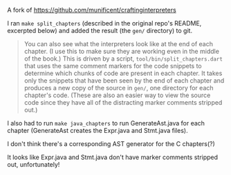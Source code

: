 A fork of https://github.com/munificent/craftinginterpreters

I ran `make split_chapters` (described in the original repo's README,
excerpted below) and added the result (the `gen/` directory) to git.

> You can also see what the interpreters look like at the end of each chapter. (I
> use this to make sure they are working even in the middle of the book.) This is
> driven by a script, `tool/bin/split_chapters.dart` that uses the same comment
> markers for the code snippets to determine which chunks of code are present in
> each chapter. It takes only the snippets that have been seen by the end of each
> chapter and produces a new copy of the source in `gen/`, one directory for each
> chapter's code. (These are also an easier way to view the source code since they
> have all of the distracting marker comments stripped out.)

I also had to run `make java_chapters` to run GenerateAst.java for each chapter
(GenerateAst creates the Expr.java and Stmt.java files).

I don't think there's a corresponding AST generator for the C chapters(?)

It looks like Expr.java and Stmt.java don't have marker comments stripped out,
unfortunately!

